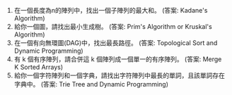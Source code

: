 

1. 在一個長度為n的陣列中，找出一個子陣列的最大和。 (答案: Kadane's Algorithm)
2. 給你一個圖，請找出最小生成樹。 (答案: Prim's Algorithm or Kruskal's Algorithm)
3. 在一個有向無環圖(DAG)中，找出最長路徑。 (答案: Topological Sort and Dynamic Programming)
4. 有 k 個有序陣列，請合併這 k 個陣列成一個單一的有序陣列。 (答案: Merge K Sorted Arrays)
5. 給你一個字符陣列和一個字典，請找出字符陣列中最長的單詞，且該單詞存在字典中。 (答案: Trie Tree and Dynamic Programming)